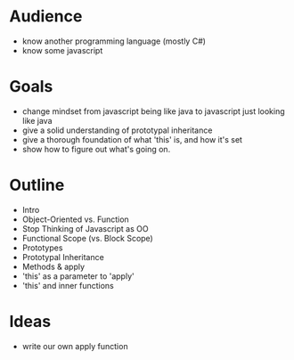 Audience
========
  - know another programming language (mostly C#)
  - know some javascript

Goals
=====
  - change mindset from javascript being like java to javascript just looking like java
  - give a solid understanding of prototypal inheritance
  - give a thorough foundation of what 'this' is, and how it's set
  - show how to figure out what's going on.

Outline
=======

  * Intro
  * Object-Oriented vs. Function
  * Stop Thinking of Javascript as OO
  * Functional Scope (vs. Block Scope)
  * Prototypes
  * Prototypal Inheritance
  * Methods & apply
  * 'this' as a parameter to 'apply'
  * 'this' and inner functions


Ideas
=====

  * write our own apply function
  

